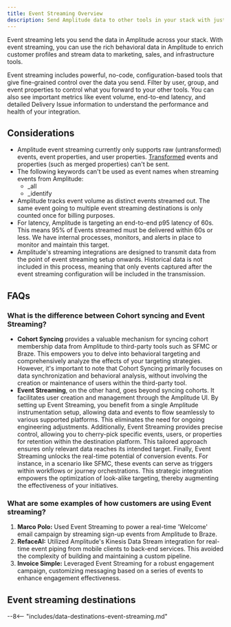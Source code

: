 ```yaml
---
title: Event Streaming Overview
description: Send Amplitude data to other tools in your stack with just a few clicks, using no-code event streaming integrations. 
---
```


Event streaming lets you send the data in Amplitude across your stack. With event streaming, you can use the rich behavioral data in Amplitude to enrich customer profiles and stream data to marketing, sales, and infrastructure tools.

Event streaming includes powerful, no-code, configuration-based tools that give fine-grained control over the data you send. Filter by user, group, and event properties to control what you forward to your other tools. You can also see important metrics like event volume, end-to-end latency, and detailed Delivery Issue information to understand the performance and health of your integration. 

## Considerations

- Amplitude event streaming currently only supports raw (untransformed) events, event properties, and user properties. [Transformed](https://help.amplitude.com/hc/en-us/articles/5913315221915-Transformations-Retroactively-modify-your-event-data-structure) events and properties (such as merged properties) can't be sent.
- The following keywords can't be used as event names when streaming events from Amplitude:
    - _all
    - _identify
- Amplitude tracks event volume as distinct events streamed out. The same event going to multiple event streaming destinations is only counted once for billing purposes.
- For latency, Amplitude is targeting an end-to-end p95 latency of 60s. This means 95% of Events streamed must be delivered within 60s or less. We have internal processes, monitors, and alerts in place to monitor and maintain this target.
- Amplitude's streaming integrations are designed to transmit data from the point of event streaming setup onwards. Historical data is not included in this process, meaning that only events captured after the event streaming configuration will be included in the transmission.

## FAQs

### What is the difference between Cohort syncing and Event Streaming?

- **Cohort Syncing** provides a valuable mechanism for syncing cohort membership data from Amplitude to third-party tools such as SFMC or Braze. This empowers you to delve into behavioral targeting and comprehensively analyze the effects of your targeting strategies. However, it's important to note that Cohort Syncing primarily focuses on data synchronization and behavioral analysis, without involving the creation or maintenance of users within the third-party tool.
- **Event Streaming**, on the other hand, goes beyond syncing cohorts. It facilitates user creation and management through the Amplitude UI. By setting up Event Streaming, you benefit from a single Amplitude instrumentation setup, allowing data and events to flow seamlessly to various supported platforms. This eliminates the need for ongoing engineering adjustments. Additionally, Event Streaming provides precise control, allowing you to cherry-pick specific events, users, or properties for retention within the destination platform. This tailored approach ensures only relevant data reaches its intended target. Finally, Event Streaming unlocks the real-time potential of conversion events. For instance, in a scenario like SFMC, these events can serve as triggers within workflows or journey orchestrations. This strategic integration empowers the optimization of look-alike targeting, thereby augmenting the effectiveness of your initiatives.

### What are some examples of how customers are using Event streaming?

1. **Marco Polo:** Used Event Streaming to power a real-time 'Welcome' email campaign by streaming sign-up events from Amplitude to Braze.
2. **RefaceAI:** Utilized Amplitude's Kinesis Data Stream integration for real-time event piping from mobile clients to back-end services. This avoided the complexity of building and maintaining a custom pipeline.
3. **Invoice Simple:** Leveraged Event Streaming for a robust engagement campaign, customizing messaging based on a series of events to enhance engagement effectiveness.

## Event streaming destinations

--8<-- "includes/data-destinations-event-streaming.md"
